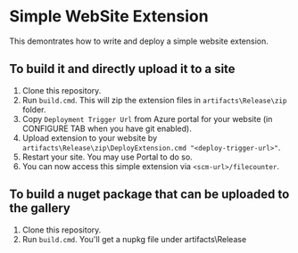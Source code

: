 Simple WebSite Extension
========================

This demontrates how to write and deploy a simple website extension.

## To build it and directly upload it to a site

  1. Clone this repository.
  2. Run `build.cmd`.  This will zip the extension files in `artifacts\Release\zip` folder.
  3. Copy `Deployment Trigger Url` from Azure portal for your website (in CONFIGURE TAB when you have git enabled).
  4. Upload extension to your website by `artifacts\Release\zip\DeployExtension.cmd "<deploy-trigger-url>"`.
  5. Restart your site.  You may use Portal to do so.
  6. You can now access this simple extension via `<scm-url>/filecounter`.

## To build a nuget package that can be uploaded to the gallery

  1. Clone this repository.
  2. Run `build.cmd`. You'll get a nupkg file under artifacts\Release
